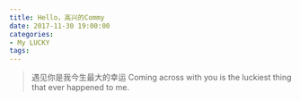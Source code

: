 ```yaml
---
title: Hello，高兴的Commy
date: 2017-11-30 19:00:00
categories:
- My LUCKY
tags:
---
```



> 遇见你是我今生最大的幸运
Coming across with you is the luckiest thing that ever happened to me.




